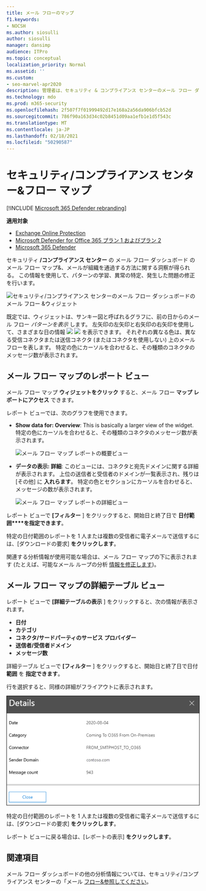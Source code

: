 ```yaml
---
title: メール フローのマップ
f1.keywords:
- NOCSH
ms.author: siosulli
author: siosulli
manager: dansimp
audience: ITPro
ms.topic: conceptual
localization_priority: Normal
ms.assetid: ''
ms.custom:
- seo-marvel-apr2020
description: 管理者は、セキュリティ & コンプライアンス センターのメール フロー ダッシュボードでメール フロー マップを使用して、コネクタを使用したりコネクタを使用せずに組織とメールのフローを視覚化したり追跡したりする方法について学習できます。
ms.technology: mdo
ms.prod: m365-security
ms.openlocfilehash: 2f507f7f01999492d17e168a2a56da906bfcb52d
ms.sourcegitcommit: 786f90a163d34c02b8451d09aa1efb1e1d5f543c
ms.translationtype: MT
ms.contentlocale: ja-JP
ms.lasthandoff: 02/18/2021
ms.locfileid: "50290587"
---
```

# <a name="mail-flow-map-in-the-security--compliance-center"></a>セキュリティ/コンプライアンス センター&フロー マップ

[!INCLUDE [Microsoft 365 Defender rebranding](../includes/microsoft-defender-for-office.md)]

**適用対象**
- [Exchange Online Protection](exchange-online-protection-overview.md)
- [Microsoft Defender for Office 365 プラン 1 およびプラン 2](office-365-atp.md)
- [Microsoft 365 Defender](../mtp/microsoft-threat-protection.md)

セキュリティ **/コンプライアンス センター** の [](mail-flow-insights-v2.md)メール フロー ダッシュボード [](https://protection.office.com)のメール フロー マップ&、メールが組織を通過する方法に関する洞察が得られる。 この情報を使用して、パターンの学習、異常の特定、発生した問題の修正を行います。

![セキュリティ/コンプライアンス センターのメール フロー ダッシュボードのメール フロー &ウィジェット](../../media/mfi-mail-flow-map-widget.png)

既定では、ウィジェットは、サンキー図と呼ばれるグラフに、前の日からのメール フロー *パターンを表示* します。 左矢印の左矢印と右矢印の右矢印を使用して、さまざまな日の情報 ![ ](../../media/scc-left-arrow.png) ![ ](../../media/scc-right-arrow.png) を表示できます。 それぞれの異なる色は、異なる受信コネクタまたは送信コネクタ (またはコネクタを使用しない) 上のメール フローを表します。 特定の色にカーソルを合わせると、その種類のコネクタのメッセージ数が表示されます。

## <a name="report-view-for-the-mail-flow-map"></a>メール フロー マップのレポート ビュー

メール フロー マップ **ウィジェットをクリック** すると、メール フロー **マップ レポートにアクセス** できます。

レポート ビューでは、次のグラフを使用できます。

- **Show data for: Overview**: This is basically a larger view of the widget. 特定の色にカーソルを合わせると、その種類のコネクタのメッセージ数が表示されます。

  ![メール フロー マップ レポートの概要ビュー](../../media/mfi-mail-flow-map-report-overview.png)

- **データの表示: 詳細**: このビューには、コネクタと宛先ドメインに関する詳細が表示されます。 上位の送信者と受信者のドメインが一覧表示され、残りは [その他] に **入れらます**。 特定の色とセクションにカーソルを合わせると、メッセージの数が表示されます。

  ![メール フロー マップ レポートの詳細ビュー](../../media/mfi-mail-flow-map-report-detail.png)

レポート ビューで **[フィルター** ] をクリックすると、開始日と終了日で **日付範囲****を指定できます**。

特定の日付範囲のレポートを 1 人または複数の受信者に電子メールで送信するには、[ダウンロードの要求] **をクリックします**。

関連する分析情報が使用可能な場合は、メール フロー マップの下に表示されます (たとえば、可能なメール ループの分析 [情報を修正します](mfi-mail-loop-insight.md))。

## <a name="details-table-view-for-the-mail-flow-map"></a>メール フロー マップの詳細テーブル ビュー

レポート ビューで **[詳細テーブルの表示** ] をクリックすると、次の情報が表示されます。

- **日付**
- **カテゴリ**
- **コネクタ/サードパーティのサービス プロバイダー**
- **送信者/受信者ドメイン**
- **メッセージ数**

詳細テーブル ビューで **[フィルター** ] をクリックすると、開始日と終了日で日付 **範囲** を **指定できます**。

行を選択すると、同様の詳細がフライアウトに表示されます。

![メール フロー マップの詳細テーブルからの詳細フライアウト](../../media/mfi-mail-flow-map-view-details-table-details.png)

特定の日付範囲のレポートを 1 人または複数の受信者に電子メールで送信するには、[ダウンロードの要求] **をクリックします**。

レポート ビューに戻る場合は、[レポートの表示] **をクリックします**。

## <a name="see-also"></a>関連項目

メール フロー ダッシュボードの他の分析情報については、セキュリティ/コンプライアンス センターの「メール [フロー&参照してください](mail-flow-insights-v2.md)。
